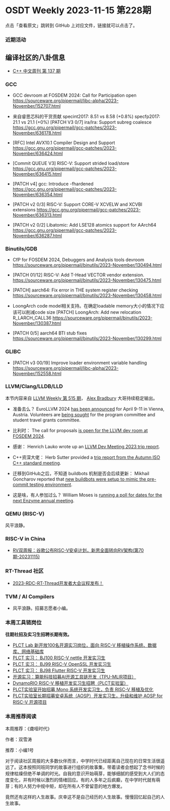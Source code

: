 # OSDT Weekly 2023-11-15 第228期

点击「查看原文」跳转到 GitHub 上对应文件，链接就可以点击了。

### 近期活动

## 编译社区的八卦信息

- [C++ 中文周刊 第 137 期](https://mp.weixin.qq.com/s/Owxc1OmXXHofLcSOOucgoA)

### GCC

- GCC devroom at FOSDEM 2024: Call for Participation open
  https://sourceware.org/pipermail/libc-alpha/2023-November/152707.html

-  来自睿思芯科的干货贡献
   specint2017:  8.51 vs 8.58 (+0.8%)
   specfp2017:   21.1 vs 21.1 (+0%)
  [PATCH V3 0/7] ira/lra: Support subreg coalesce
  https://gcc.gnu.org/pipermail/gcc-patches/2023-November/636178.html

- [RFC] Intel AVX10.1 Compiler Design and Support
  https://gcc.gnu.org/pipermail/gcc-patches/2023-November/636424.html

- [Commit QUEUE V3] RISC-V: Support strided load/store
  https://gcc.gnu.org/pipermail/gcc-patches/2023-November/636415.html

- [PATCH v4] gcc: Introduce -fhardened
  https://gcc.gnu.org/pipermail/gcc-patches/2023-November/636354.html

- [PATCH v2 0/3] RISC-V: Support CORE-V XCVELW and XCVBI extensions
  https://gcc.gnu.org/pipermail/gcc-patches/2023-November/636313.html

- [PATCH v2 0/2] Libatomic: Add LSE128 atomics support for AArch64
  https://gcc.gnu.org/pipermail/gcc-patches/2023-November/636287.html

### Binutils/GDB

- CfP for FOSDEM 2024, Debuggers and Analysis tools devroom
  https://sourceware.org/pipermail/binutils/2023-November/130494.html

- [PATCH 01/12] RISC-V: Add T-Head VECTOR vendor extension.
  https://sourceware.org/pipermail/binutils/2023-November/130475.html

- [PATCH] aarch64: Fix error in THE system register checking
  https://sourceware.org/pipermail/binutils/2023-November/130458.html

- LoongArch code model相关支持。在确定loadable memory大小的情况下应该可以削减code size
  [PATCH] LoongArch: Add new relocation R_LARCH_CALL36
  https://sourceware.org/pipermail/binutils/2023-November/130387.html

- [PATCH 0/5] aarch64 BTI stub fixes
  https://sourceware.org/pipermail/binutils/2023-November/130299.html

### GLIBC

- [PATCH v3 00/19] Improve loader environment variable handling
  https://sourceware.org/pipermail/libc-alpha/2023-November/152558.html

### LLVM/Clang/LLDB/LLD

本节内容来自 [LLVM Weekly 第 515 期](http://llvmweekly.org/issue/515)，
[Alex Bradbury](https://www.linkedin.com/in/alex-bradbury/) 大哥持续稳定输出。

* 准备去么？ EuroLLVM 2024 [has been announced](https://discourse.llvm.org/t/save-the-date-for-eurollvm-2024-in-vienna-austria/74767) for April 9-11 in Vienna, Austria. Volunteers are [being sought](https://discourse.llvm.org/t/seeking-volunteers-for-eurollvm-2024-pc-committee-and-student-travel-grants-committee/74766) for the program committee and student travel grants committee.

* 比利时： The call for proposals [is open for the LLVM dev room at FOSDEM 2024](https://discourse.llvm.org/t/cfp-fosdem-2024-llvm-dev-room/74823).

* 感谢： Henrich Lauko wrote up an [LLVM Dev Meeting 2023 trip report](https://xlauko.github.io/2023/11/10/llvm-dev-met.html).

* C++资深大佬： Herb Sutter provided a [trip report from the Autumn ISO C++ standard meeting](https://herbsutter.com/2023/11/11/trip-report-autumn-iso-c-standards-meeting-kona-hi-usa/).

* 迁移到GitHub之后，不知道 buildbots 机制是否会后续更新： Mikhail Goncharov reported that [new buildbots were setup to mimic the pre-commit testing environment](https://discourse.llvm.org/t/new-buildbots-to-mimic-pull-request-environment/74724).

* 这是啥，有人参加过么？ William Moses is [running a poll for dates for the next Enzyme annual meeting](https://discourse.llvm.org/t/enzymecon-2-planning/74771).

### QEMU (RISC-V)

风平浪静。

### RISC-V in China

- [RV双周报：谷歌公布RISC-V安卓计划，新思全面转向RV架构(第70期-20231115)](https://mp.weixin.qq.com/s/NfSW7xM4kU4qDQ8zujZjng)

### RT-Thread 社区

- [2023-RDC-RT-Thread开发者大会议程发布！](https://mp.weixin.qq.com/s/V6N-6W3nCFo-gBV8ZgK0fQ)

### TVM / AI Compilers

- 风平浪静。招募志愿者小编。

### 本周工具链岗位

**往期社招及实习生招聘长期有效。**

- [PLCT Lab 新开放100名开源实习岗位，面向 RISC-V 移植操作系统、数据库、网络基础库](https://mp.weixin.qq.com/s/ebvIxcplB8Jtw18LMoXTTQ)
- [PLCT 实习： BJ100 RISC-V nettle 开发实习生](https://mp.weixin.qq.com/s/GEUKRlxILFpdHQbv-yxWQQ)
- [PLCT 实习： BJ99 RISC-V OpenSSL 开发实习生](https://mp.weixin.qq.com/s/pzy6sbW50r3aLw3Dt36oBQ)
- [PLCT 实习： BJ98 Flutter RISC-V 开发实习生](https://mp.weixin.qq.com/s/gQYT_rhtLE8jGg6WWAztDA)
- [开源实习：算能科技招募AI开源工具链开发（TPU-MLIR项目）](https://mp.weixin.qq.com/s/IBJh0ip4k11PzIMZecsWSw)
- [DynamoRIO RISC-V 移植开发实习生招聘（PLCT实验室）](https://mp.weixin.qq.com/s/J_5TjT6DOqeOXJXQI5VQxw)
- [PLCT实验室开始招募 Mono 系统开发实习生，负责 RISC-V 移植及优化](https://mp.weixin.qq.com/s/whEW7Hay1jIP1tBzIPay1A)
- [PLCT实验室长期招募安卓系统（AOSP）开发实习生，升级和维护 AOSP for RISC-V 开源项目](https://mp.weixin.qq.com/s/dJP2cEB1nex2inR5c-cJog)


### 本周推荐阅读

本周推荐：《聋哑时代》

作者：双雪涛

推荐：小编1号

对于阅读社区周报的大多数伙伴而言，中学时代已经距离自己现在的日常生活很遥远了。这本按照同班同学的故事进行组织的故事集，带着读者会想起了念书时候的规律枯燥但绝不单调的时光。自我的意识开始萌芽，能够细腻的感受到大人们的态度变化，并有时候以激烈的情绪回应。有的人多年之后疯癫，在中学时代就有萌芽；有的人努力中规中矩，却在所有人不曾留意的地方爆发。

竟然还有这样的人生故事。庆幸这不是自己经历的人生故事。慢慢回忆起自己的人生故事。
